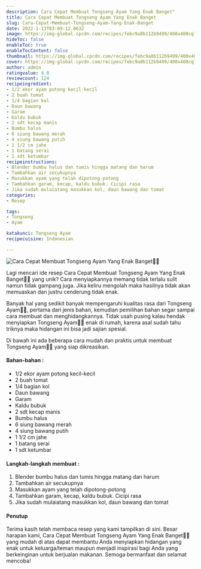 ```yaml
---
description: Cara Cepat Membuat Tongseng Ayam Yang Enak Banget"
title: Cara Cepat Membuat Tongseng Ayam Yang Enak Banget
slug: Cara-Cepat-Membuat-Tongseng-Ayam-Yang-Enak-Banget
date: 2022-1-13T03:09:12.063Z
image: https://img-global.cpcdn.com/recipes/febc9a8b112b9499/400x400cq70/photo.jpg
hideToc: false
enableToc: true
enableTocContent: false
thumbnail: https://img-global.cpcdn.com/recipes/febc9a8b112b9499/400x400cq70/photo.jpg
cover: https://img-global.cpcdn.com/recipes/febc9a8b112b9499/400x400cq70/photo.jpg
author: admin
ratingvalue: 4.8
reviewcount: 124
recipeingredient:
- 1/2 ekor ayam potong kecil-kecil
- 2 buah tomat
- 1/4 bagian kol
- Daun bawang
- Garam
- Kaldu bubuk
- 2 sdt kecap manis
- Bumbu halus
- 6 siung bawang merah
- 4 siung bawang putih
- 1 1/2 cm jahe
- 1 batang serai
- 1 sdt ketumbar
recipeinstructions:
- Blender bumbu halus dan tumis hingga matang dan harum
- Tambahkan air secukupnya
- Masukkan ayam yang telah dipotong-potong
- Tambahkan garam, kecap, kaldu bubuk. Cicipi rasa
- Jika sudah mulaiatang masukkan kol, daun bawang dan tomat
categories:
- Resep

tags:
- Tongseng
- Ayam

katakunci: Tongseng Ayam
recipecuisine: Indonesian

---
```


![Cara Cepat Membuat Tongseng Ayam Yang Enak Banget👩‍🍳](https://img-global.cpcdn.com/recipes/febc9a8b112b9499/400x400cq70/photo.jpg)

Lagi mencari ide resep Cara Cepat Membuat Tongseng Ayam Yang Enak Banget👩‍🍳 yang unik? Cara menyiapkannya memang tidak terlalu sulit namun tidak gampang juga. Jika keliru mengolah maka hasilnya tidak akan memuaskan dan justru cenderung tidak enak.

Banyak hal yang sedikit banyak mempengaruhi kualitas rasa dari Tongseng Ayam👩‍🍳, pertama dari jenis bahan, kemudian pemilihan bahan segar sampai cara membuat dan menghidangkannya. Tidak usah pusing kalau hendak menyiapkan Tongseng Ayam👩‍🍳 enak di rumah, karena asal sudah tahu triknya maka hidangan ini bisa jadi sajian spesial.

Di bawah ini ada beberapa cara mudah dan praktis untuk membuat Tongseng Ayam👩‍🍳 yang siap dikreasikan.

<!--inarticleads1-->

#### Bahan-bahan :

- 1/2 ekor ayam potong kecil-kecil
- 2 buah tomat
- 1/4 bagian kol
- Daun bawang
- Garam
- Kaldu bubuk
- 2 sdt kecap manis
- Bumbu halus
- 6 siung bawang merah
- 4 siung bawang putih
- 1 1/2 cm jahe
- 1 batang serai
- 1 sdt ketumbar

<!--inarticleads2-->

#### Langkah-langkah membuat :

1. Blender bumbu halus dan tumis hingga matang dan harum
1. Tambahkan air secukupnya
1. Masukkan ayam yang telah dipotong-potong
1. Tambahkan garam, kecap, kaldu bubuk. Cicipi rasa
1. Jika sudah mulaiatang masukkan kol, daun bawang dan tomat

#### Penutup

Terima kasih telah membaca resep yang kami tampilkan di sini. Besar harapan kami, Cara Cepat Membuat Tongseng Ayam Yang Enak Banget👩‍🍳 yang mudah di atas dapat membantu Anda menyiapkan hidangan yang enak untuk keluarga/teman maupun menjadi inspirasi bagi Anda yang berkeinginan untuk berjualan makanan. Semoga bermanfaat dan selamat mencoba!